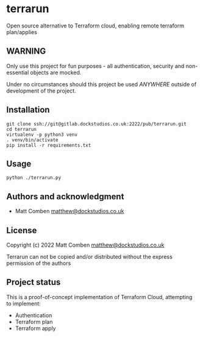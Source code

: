 # terrarun

Open source alternative to Terraform cloud, enabling remote terraform plan/applies

## WARNING

Only use this project for fun purposes - all authentication, security and non-essential objects are mocked.

Under no circumstances should this project be used _ANYWHERE_ outside of development of the project.

## Installation

    git clone ssh://git@gitlab.dockstudios.co.uk:2222/pub/terrarun.git
    cd terrarun
    virtualenv -p python3 venv
    . venv/bin/activate
    pip install -r requirements.txt

## Usage

    python ./terrarun.py


## Authors and acknowledgment

 * Matt Comben <matthew@dockstudios.co.uk>

## License

Copyright (c) 2022 Matt Comben <matthew@dockstudios.co.uk>

Terrarun can not be copied and/or distributed without the express
permission of the authors

## Project status

This is a proof-of-concept implementation of Terraform Cloud, attempting to implement:
 * Authentication
 * Terraform plan
 * Terraform apply
